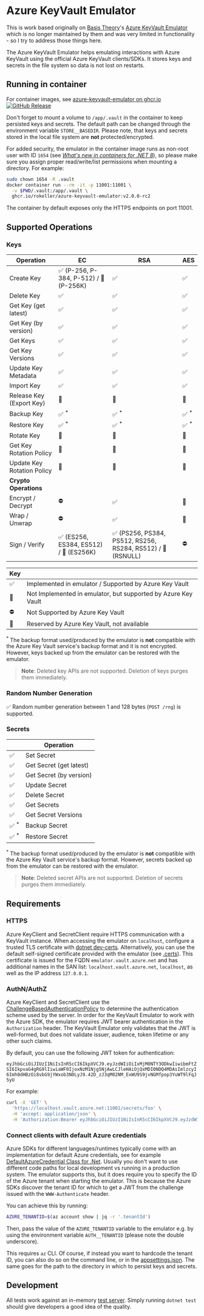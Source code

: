 # Azure KeyVault Emulator

This is work based originally on [Basis Theory](https://basistheory.com/)'s
[Azure KeyVault Emulator](https://github.com/Basis-Theory/azure-keyvault-emulator)
which is no longer maintained by them and was very limited in functionality -
so I try to address those things here.

The Azure KeyVault Emulator helps emulating interactions with Azure KeyVault
using the official Azure KeyVault clients/SDKs. It stores keys and secrets in
the file system so data is not lost on restarts.

## Running in container

For container images, see [azure-keyvault-emulator on ghcr.io ![GitHub Release](https://img.shields.io/github/v/release/rokeller/azure-keyvault-emulator)](https://github.com/rokeller/azure-keyvault-emulator/pkgs/container/azure-keyvault-emulator)

Don't forget to mount a volume to `/app/.vault` in the container to keep
persisted keys and secrets. The default path can be changed through the environment
variable `STORE__BASEDIR`. Please note, that keys and secrets stored in the local
file system are **not** protected/encrypted.

For added security, the emulator in the container image runs as non-root user
with ID `1654`
(see [_What's new in containers for .NET 8_](https://learn.microsoft.com/en-us/dotnet/core/whats-new/dotnet-8/containers#non-root-user)),
so please make sure you assign proper read/write/list permissions when mounting
a directory. For example:

```bash
sudo chown 1654 -R .vault
docker container run --rm -it -p 11001:11001 \
  -v $PWD/.vault:/app/.vault \
  ghcr.io/rokeller/azure-keyvault-emulator:v2.0.0-rc2
```

The container by default exposes only the HTTPS endpoints on port 11001.

## Supported Operations

### Keys

| Operation | EC | RSA | AES |
|---|---|---|---|
| Create Key | ✅ (P-256, P-384, P-512) / 🚫 (P-256K) | ✅ | ✅ |
| Delete Key | ✅ | ✅ | ✅ |
| Get Key (get latest) | ✅ | ✅ | ✅ |
| Get Key (by version) | ✅ | ✅ | ✅ |
| Get Keys | ✅ | ✅ | ✅ |
| Get Key Versions | ✅ | ✅ | ✅ |
| Update Key Metadata | ✅ | ✅ | ✅ |
| Import Key | ✅ | ✅ | ✅ |
| Release Key (Export Key) | 🚫 | 🚫 | 🚫 |
| Backup Key | ✅ <sup>*</sup> | ✅ <sup>*</sup> | ✅ <sup>*</sup> |
| Restore Key | ✅ <sup>*</sup> | ✅ <sup>*</sup> | ✅ <sup>*</sup> |
| Rotate Key | 🚫 | 🚫 | 🚫 |
| Get Key Rotation Policy | 🚫 | 🚫 | 🚫 |
| Update Key Rotation Policy | 🚫 | 🚫 | 🚫 |
| **Crypto Operations** |
| Encrypt / Decrypt | ⛔ | ✅ | 🚫 |
| Wrap / Unwrap | ⛔ | ✅  | 🚫 |
| Sign / Verify | ✅ (ES256, ES384, ES512) / 🚫 (ES256K) | ✅ (PS256, PS384, PS512, RS256, RS284, RS512) / 🚧 (RSNULL) | ⛔ |

| Key ||
|---|---|
| ✅ | Implemented in emulator / Supported by Azure Key Vault |
| 🚫 | Not Implemented in emulator, but supported by Azure Key Vault |
| ⛔ | Not Supported by Azure Key Vault |
| 🚧 | Reserved by Azure Key Vault, not available |

<sup>*</sup> The backup format used/produced by the emulator is **not** compatible
with the Azure Key Vault service's backup format and it is not encrypted. However,
keys backed up from the emulator can be restored with the emulator.

> **Note**: Deleted key APIs are not supported. Deletion of keys purges them immediately.

### Random Number Generation

✅ Random number generation between 1 and 128 bytes (`POST /rng`) is supported.

### Secrets

| | Operation |
|---|---|
| ✅ | Set Secret |
| ✅ | Get Secret (get latest) |
| ✅ | Get Secret (by version) |
| ✅ | Update Secret |
| ✅ | Delete Secret |
| ✅ | Get Secrets |
| ✅ | Get Secret Versions |
| ✅ <sup>*</sup> | Backup Secret |
| ✅ <sup>*</sup> | Restore Secret |

<sup>*</sup> The backup format used/produced by the emulator is **not** compatible
with the Azure Key Vault service's backup format. However, secrets backed up
from the emulator can be restored with the emulator.

> **Note**: Deleted secret APIs are not supported. Deletion of secrets purges them immediately.

## Requirements

### HTTPS

Azure KeyClient and SecretClient require HTTPS communication with a KeyVault
instance. When accessing the emulator on `localhost`, configure a trusted TLS
certificate with [dotnet dev-certs](https://docs.microsoft.com/en-us/dotnet/core/additional-tools/self-signed-certificates-guide#with-dotnet-dev-certs).
Alternatively, you can use the default self-signed certificate provided with the
emulator (see [.certs](./.certs)). This certificate is issued for the FQDN
`emulator.vault.azure.net` and has additional names in the SAN list:
`localhost.vault.azure.net`, `localhost`, as well as the IP address `127.0.0.1`.

### AuthN/AuthZ

Azure KeyClient and SecretClient use the
[ChallengeBasedAuthenticationPolicy](https://github.com/Azure/azure-sdk-for-net/blob/b30fa6d0d402511fdf3270c5d1d9ae5dfa2a0340/sdk/keyvault/Azure.Security.KeyVault.Shared/src/ChallengeBasedAuthenticationPolicy.cs#L64-L66)
to determine the authentication scheme used by the server. In order for the
KeyVault Emulator to work with the Azure SDK, the emulator requires JWT bearer
authentication in the `Authorization` header. The KeyVault Emulator only
validates that the JWT is well-formed, but does not validate issuer, audience,
token lifetime or any other such claims.

By default, you can use the following JWT token for authentication:

`eyJhbGciOiJIUzI1NiIsInR5cCI6IkpXVCJ9.eyJzdWIiOiIxMjM0NTY3ODkwIiwibmFtZSI6IkpvaG4gRG9lIiwiaWF0IjoxNzM1Njg5NjAwLCJleHAiOjQxMDI0NDQ4MDAsImlzcyI6Imh0dHBzOi8vbG9jYWxob3N0LyJ9.42D_zJ3qM02NM_ExWU9S9jvNGMfpop3YuWT9lFqJ5yU`

For example:

```bash
curl -X 'GET' \
  'https://localhost.vault.azure.net:11001/secrets/foo' \
  -H 'accept: application/json' \
  -H 'Authorization:Bearer eyJhbGciOiJIUzI1NiIsInR5cCI6IkpXVCJ9.eyJzdWIiOiIxMjM0NTY3ODkwIiwibmFtZSI6IkpvaG4gRG9lIiwiaWF0IjoxNzM1Njg5NjAwLCJleHAiOjQxMDI0NDQ4MDAsImlzcyI6Imh0dHBzOi8vbG9jYWxob3N0LyJ9.42D_zJ3qM02NM_ExWU9S9jvNGMfpop3YuWT9lFqJ5yU'
```

### Connect clients with default Azure credentials

Azure SDKs for different languages/runtimes typically come with an implementation
for default Azure credentials, see for example [DefaultAzureCredential Class for .Net](https://learn.microsoft.com/en-us/dotnet/api/azure.identity.defaultazurecredential?view=azure-dotnet). Usually you don't want to use
different code paths for local development vs running in a production system.
The emulator supports this, but it does require you to specify the ID of the
Azure tenant when starting the emulator. This is because the Azure SDKs discover
the tenant ID for which to get a JWT from the challenge issued with the
`WWW-Authenticate` header.

You can achieve this by running:

```bash
AZURE_TENANTID=$(az account show | jq -r '.tenantId')
```

Then, pass the value of the `AZURE_TENANTID` variable to the emulator e.g. by
using the environment variable `AUTH__TENANTID` (please note the double underscore).

This requires `az` CLI. Of course, if instead you want to hardcode the tenant ID,
you can also do so on the command line, or in the [appsettings.json](./AzureKeyVaultEmulator/appsettings.json).
The same goes for the path to the directory in which to persist keys and secrets.

## Development

All tests work against an in-memory [test server](https://learn.microsoft.com/en-us/dotnet/api/microsoft.aspnetcore.testhost.testserver?view=aspnetcore-8.0).
Simply running `dotnet test` should give developers a good idea of the quality.
